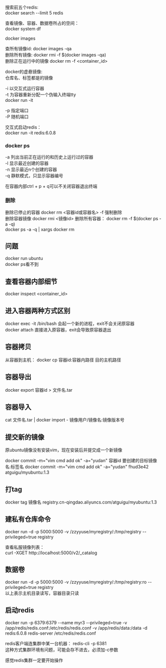 
搜索前五个redis:  
docker search --limit 5 redis  

查看镜像、容器、数据卷所占的空间：  
docker system df

docker images

查所有镜像id: docker images -qa  
删除所有镜像: docker rmi -f $(docker images -qa)  
删除正在运行中的镜像 docker rm -f <container_id>  

docker的虚悬镜像:  
仓库名、标签都是<none>的镜像


-i 以交互式运行容器  
-t 为容器重新分配一个伪输入终端tty    
docker run -it  

-p 指定端口  
-P 随机端口

交互式启动redis：  
docker run -it redis:6.0.8

### docker ps

-a 列出当前正在运行的和历史上运行过的容器  
-l 显示最近创建的容器  
-n 显示最近n个创建的容器  
-q 静默模式，只显示容器编号  

在容器内部ctrl + p + q可以不关闭容器退出终端  

### 删除

删除已停止的容器 docker rm <容器id或容器名> 
-f 强制删除  
删除容器镜像    docker rmi <镜像id>
删除所有容器：  docker rm -f $(docker ps -a -q)  
              docker ps -a -q | xargs docker rm  

## 问题

docker run ubuntu  
docker ps看不到  

## 查看容器内部细节

docker inspect <container_id>

## 进入容器两种方式区别

docker exec -it <container id> /bin/bash 会起一个新的进程，exit不会关闭原容器  
docker attach <container id> 直接进入原容器，exit会导致原容器退出  

## 容器拷贝

从容器到主机：  docker cp 容器id:容器内路径 目的主机路径  

## 容器导出

docker export 容器id > 文件名.tar

## 容器导入

cat 文件名.tar | docker import - 镜像用户/镜像名:镜像版本号

## 提交新的镜像

原ubuntu镜像没有安装vim，现在安装后并提交成一个新镜像

docker commit -m="vim cmd add ok" -a="yudan" 容器id 要创建的目标镜像名:标签名
docker commit -m="vim cmd add ok" -a="yudan" fhud3e42 atguigu/myubuntu:1.3

## 打tag

docker tag 镜像名 registry.cn-qingdao.aliyuncs.com/atguigu/myubuntu:1.3

## 建私有仓库命令

docker run -d -p 5000:5000 -v /zzyyuse/myregistry/:/tmp/registry --privileged=true registry

查看私服镜像列表：  
curl -XGET http://localhost:5000/v2/_catalog

## 数据卷

docker run -d -p 5000:5000 -v /zzyyuse/myregistry/:/tmp/registry:ro --privileged=true registry  
以上表示主机目录读写，容器目录只读  

## 启动redis

docker run -p 6379:6379 --name myr3 --privileged=true
-v /app/redis/redis.conf:/etc/redis/redis.conf
-v /app/redis/data:/data
-d redis:6.0.8 redis-server /etc/redis/redis.conf

redis客户端连集群中某一台机器： redis-cli -p 6381  
这种方式集群环境有问题，可能会存不进去，必须加-c参数  

感觉redis集群一定要开始操作
